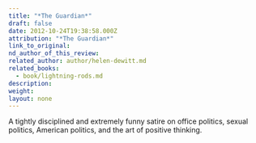 ```yaml
---
title: "*The Guardian*"
draft: false
date: 2012-10-24T19:38:58.000Z
attribution: "*The Guardian*"
link_to_original:
nd_author_of_this_review:
related_author: author/helen-dewitt.md
related_books:
  - book/lightning-rods.md
description:
weight:
layout: none
---
```

A tightly disciplined and extremely funny satire on office politics, sexual politics, American politics, and the art of positive thinking.

